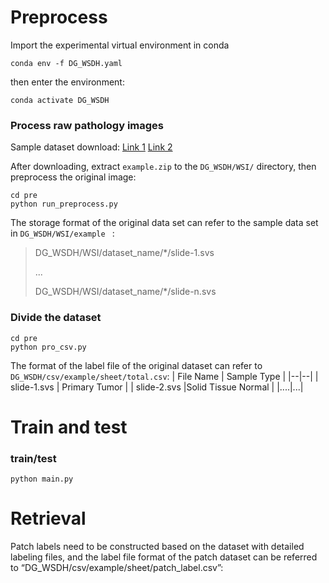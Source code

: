 
# Preprocess
Import the experimental virtual environment in conda
```
conda env -f DG_WSDH.yaml
```
then enter the environment:
```
conda activate DG_WSDH
```
### Process raw pathology images
Sample dataset download: [Link 1](https://drive.google.com/file/d/13Fb2U59KiXnhqLfjSwgZ3Vpr2uBf7c2I/view?usp=sharing) [Link 2](https://pan.baidu.com/s/1C-xuMsTrVKLYyEGONUocwg?pwd=pz75) 

After downloading, extract `example.zip` to the `DG_WSDH/WSI/` directory, then preprocess the original image:
```
cd pre
python run_preprocess.py
```
The storage format of the original data set can refer to the sample data set in `DG_WSDH/WSI/example ` : 
> DG_WSDH/WSI/dataset_name/\*/slide-1.svs
> 
> ...
> 
> DG_WSDH/WSI/dataset_name/\*/slide-n.svs

### Divide the dataset
```
cd pre
python pro_csv.py
```
The format of the label file of the original dataset can refer to `DG_WSDH/csv/example/sheet/total.csv`:
| File Name | Sample Type |
|--|--|
| slide-1.svs | Primary Tumor |
| slide-2.svs |Solid Tissue Normal  |
|....|...|

# Train and test

### train/test

```
python main.py
```

# Retrieval
Patch labels need to be constructed based on the dataset with detailed labeling files, and the label file format of the patch dataset can be referred to “DG_WSDH/csv/example/sheet/patch_label.csv”:
